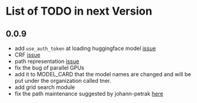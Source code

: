 # List of TODO in next Version

## 0.0.9
- add `use_auth_token` at loading huggingface model [issue](https://github.com/asahi417/tner/issues/17)
- CRF [issue](https://github.com/asahi417/tner/issues/10)
- path representation [issue](https://github.com/asahi417/tner/issues/21)
- fix the bug of parallel GPUs
- add it to MODEL_CARD that the model names are changed and will be put under the organization called tner.
- add grid search module
- fix the path maintenance suggested by johann-petrak [here](https://github.com/asahi417/tner/issues/21)

